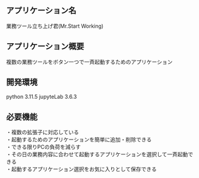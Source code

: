 ## アプリケーション名
業務ツール立ち上げ君(Mr.Start Working)

## アプリケーション概要
複数の業務ツールをボタン一つで一斉起動するためのアプリケーション

## 開発環境
python 3.11.5
jupyteLab 3.6.3

## 必要機能
・複数の拡張子に対応している  
・起動するためのアプリケーションを簡単に追加・削除できる  
・できる限りPCの負荷を減らす  
・その日の業務内容に合わせて起動するアプリケーションを選択して一斉起動できる  
・起動するアプリケーション選択をお気に入りとして保存できる  
